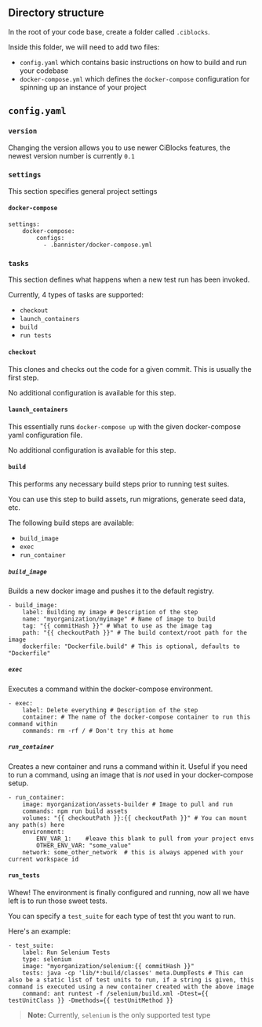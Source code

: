 ## Directory structure

In the root of your code base, create a folder called `.ciblocks`.

Inside this folder, we will need to add two files:

* `config.yaml` which contains basic instructions on how to build and run your codebase
* `docker-compose.yml` which defines the `docker-compose` configuration for spinning up an instance of your project

## `config.yaml`

### `version`

Changing the version allows you to use newer CiBlocks features, the newest version number is currently `0.1`

### `settings`

This section specifies general project settings

#### `docker-compose`

```
settings:
    docker-compose:
        configs:
          - .bannister/docker-compose.yml
```

### `tasks`

This section defines what happens when a new test run has been invoked.

Currently, 4 types of tasks are supported:

* `checkout`
* `launch_containers`
* `build`
* `run tests`

#### `checkout`

This clones and checks out the code for a given commit. This is usually the first step.

No additional configuration is available for this step.

#### `launch_containers`

This essentially runs `docker-compose up` with the given docker-compose yaml configuration file.

No additional configuration is available for this step.

#### `build`

This performs any necessary build steps prior to running test suites.

You can use this step to build assets, run migrations, generate seed data, etc.

The following build steps are available:

* `build_image`
* `exec`
* `run_container`

##### `build_image`

Builds a new docker image and pushes it to the default registry.

```
- build_image:
    label: Building my image # Description of the step
    name: "myorganization/myimage" # Name of image to build
    tag: "{{ commitHash }}" # What to use as the image tag
    path: "{{ checkoutPath }}" # The build context/root path for the image
    dockerfile: "Dockerfile.build" # This is optional, defaults to "Dockerfile"
```

##### `exec`

Executes a command within the docker-compose environment.

```
- exec:
    label: Delete everything # Description of the step
    container: # The name of the docker-compose container to run this command within
    commands: rm -rf / # Don't try this at home
```

##### `run_container`

Creates a new container and runs a command within it. Useful if you need to run a command, using an image that is *not* used in your docker-compose setup.

```
- run_container:
    image: myorganization/assets-builder # Image to pull and run
    commands: npm run build assets
    volumes: "{{ checkoutPath }}:{{ checkoutPath }}" # You can mount any path(s) here
    environment:
        ENV_VAR_1:    #leave this blank to pull from your project envs
        OTHER_ENV_VAR: "some_value"
    network: some_other_network  # this is always appened with your current workspace id
```

#### `run_tests`

Whew! The environment is finally configured and running, now all we have left is to run those sweet tests.

You can specify a `test_suite` for each type of test tht you want to run.

Here's an example:

```
- test_suite:
    label: Run Selenium Tests
    type: selenium
    image: "myorganization/selenium:{{ commitHash }}"
    tests: java -cp 'lib/*:build/classes' meta.DumpTests # This can also be a static list of test units to run, if a string is given, this command is executed using a new container created with the above image
    command: ant runtest -f /selenium/build.xml -Dtest={{ testUnitClass }} -Dmethods={{ testUnitMethod }}
```

> **Note:** Currently, `selenium` is the only supported test type
